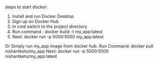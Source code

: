 steps to start docker:
1. Install and run Docker Desktop
2. Sign up on Docker Hub
3. In cmd switch to the project directory
4. Run command : docker build -t my_app:latest
5. Next: docker run -p 5000:5000 my_app:latest

Or Simply run my_app image from docker hub.
Run Command: docker pull nishantketu/my_app
Next: docker run -p 5000:5000 nishantketu/my_app:latest
